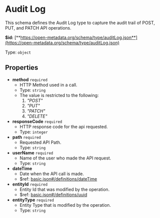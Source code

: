 # Audit Log

This schema defines the Audit Log type to capture the audit trail of POST, PUT, and PATCH API operations.

**$id:** [**https://open-metadata.org/schema/type/auditLog.json**](https://open-metadata.org/schema/type/auditLog.json)

Type: `object`

## Properties

* **method** `required`
  * HTTP Method used in a call.
  * Type: `string`
  * The value is restricted to the following: 
    1. _"POST"_
    2. _"PUT"_
    3. _"PATCH"_
    4. _"DELETE"_
* **responseCode** `required`
  * HTTP response code for the api requested.
  * Type: `integer`
* **path** `required`
  * Requested API Path.
  * Type: `string`
* **userName** `required`
  * Name of the user who made the API request.
  * Type: `string`
* **dateTime**
  * Date when the API call is made.
  * $ref: [basic.json\#/definitions/dateTime](basic.md#types-definitions-in-this-schema)
* **entityId** `required`
  * Entity Id that was modified by the operation.
  * $ref: [basic.json\#/definitions/uuid](basic.md#types-definitions-in-this-schema)
* **entityType** `required`
  * Entity Type that is modified by the operation.
  * Type: `string`

